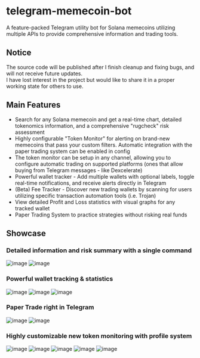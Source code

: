 # telegram-memecoin-bot
A feature-packed Telegram utility bot for Solana memecoins utilizing multiple APIs to provide comprehensive information and trading tools.

## Notice
The source code will be published after I finish cleanup and fixing bugs, and will not receive future updates.  
I have lost interest in the project but would like to share it in a proper working state for others to use.

## Main Features
- Search for any Solana memecoin and get a real-time chart, detailed tokenomics information, and a comprehensive "rugcheck" risk assessment
- Highly configurable "Token Monitor" for alerting on brand-new memecoins that pass your custom filters. Automatic integration with the paper trading system can be enabled in config
- The token monitor can be setup in any channel, allowing you to configure automatic trading on supported platforms (ones that allow buying from Telegram messages - like Dexcelerate)
- Powerful wallet tracker - Add multiple wallets with optional labels, toggle real-time notifications, and receive alerts directly in Telegram
- (Beta) Fee Tracker - Discover new trading wallets by scanning for users utilizing specific transaction automation tools (i.e. Trojan)
- View detailed Profit and Loss statistics with visual graphs for any tracked wallet
- Paper Trading System to practice strategies without risking real funds

## Showcase

### Detailed information and risk summary with a single command
![image](https://github.com/user-attachments/assets/be5098c9-44df-4218-8cad-42e01087d62d)
![image](https://github.com/user-attachments/assets/3c9b6578-ddad-4b79-9042-9f6b336b5f6c)

### Powerful wallet tracking & statistics
![image](https://github.com/user-attachments/assets/52c7d7c0-a2f3-497d-ac2e-5b778c2a1f35)
![image](https://github.com/user-attachments/assets/a042b156-0e63-4c4a-9118-0f60b1783366)
![image](https://github.com/user-attachments/assets/5e8d8ec0-6882-49b2-8e82-0378281f932c)

### Paper Trade right in Telegram
![image](https://github.com/user-attachments/assets/bbf26485-80e3-4ac3-8b5e-c6d0d50d82be)
![image](https://github.com/user-attachments/assets/a4b30baa-6ff0-417e-b3f8-eb8e97a87323)

### Highly customizable new token monitoring with profile system
![image](https://github.com/user-attachments/assets/6b434d1b-cd6a-41f5-880a-fe3f6f6146b8)
![image](https://github.com/user-attachments/assets/1452e764-3f49-40cb-b043-c2423d53766c)
![image](https://github.com/user-attachments/assets/7c348762-d91d-415e-9532-b08ca5d73d45)
![image](https://github.com/user-attachments/assets/6467bc8d-9519-418e-a0c9-dcf8e66ac8e4)
![image](https://github.com/user-attachments/assets/573fe319-07c6-4b32-8de5-13511080772e)
